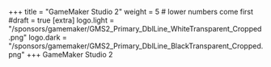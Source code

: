 +++
title = "GameMaker Studio 2"
weight = 5          # lower numbers come first
#draft = true
[extra]
logo.light = "/sponsors/gamemaker/GMS2_Primary_DblLine_WhiteTransparent_Cropped.png"
logo.dark = "/sponsors/gamemaker/GMS2_Primary_DblLine_BlackTransparent_Cropped.png"
+++
GameMaker Studio 2